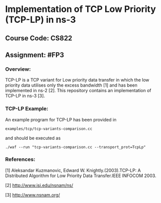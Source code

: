 # Implementation of TCP Low Priority (TCP-LP) in ns-3

## Course Code: CS822

## Assignment: #FP3

### Overview:

TCP-LP is a TCP variant for Low priority data transfer in which the low priority data utilises only the excess bandwidth [1] and has been implemented in ns-2 [2]. This repository contains an implementation of TCP-LP in ns-3 [3].

### TCP-LP Example:

An example program for TCP-LP has been provided in 
```
examples/tcp/tcp-variants-comparison.cc
```
and should be executed as
```
./waf --run "tcp-variants-comparison.cc --transport_prot=TcpLp"
```
### References:

[1] Aleksandar Kuzmanovic, Edward W. Knightly.(2003).TCP-LP: A Distributed Algorithm for Low Priority
Data Transfer.IEEE INFOCOM 2003.

[2] http://www.isi.edu/nsnam/ns/

[3] http://www.nsnam.org/
